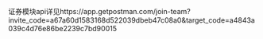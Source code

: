证券模块api详见https://app.getpostman.com/join-team?invite_code=a67a60d1583168d522039dbeb47c08a0&target_code=a4843a039c4d76e86be2239c7bd90015
